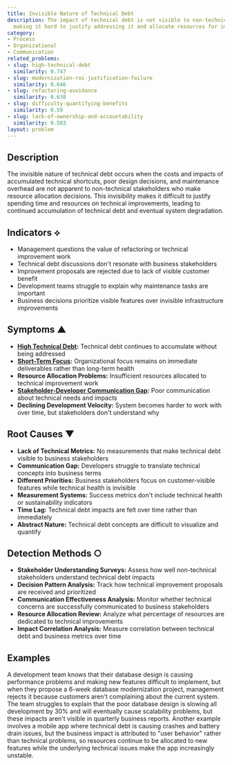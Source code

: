 ```yaml
---
title: Invisible Nature of Technical Debt
description: The impact of technical debt is not visible to non-technical stakeholders,
  making it hard to justify addressing it and allocate resources for improvement.
category:
- Process
- Organizational
- Communication
related_problems:
- slug: high-technical-debt
  similarity: 0.747
- slug: modernization-roi-justification-failure
  similarity: 0.646
- slug: refactoring-avoidance
  similarity: 0.638
- slug: difficulty-quantifying-benefits
  similarity: 0.59
- slug: lack-of-ownership-and-accountability
  similarity: 0.583
layout: problem
---
```


## Description

The invisible nature of technical debt occurs when the costs and impacts of accumulated technical shortcuts, poor design decisions, and maintenance overhead are not apparent to non-technical stakeholders who make resource allocation decisions. This invisibility makes it difficult to justify spending time and resources on technical improvements, leading to continued accumulation of technical debt and eventual system degradation.

## Indicators ⟡

- Management questions the value of refactoring or technical improvement work
- Technical debt discussions don't resonate with business stakeholders
- Improvement proposals are rejected due to lack of visible customer benefit
- Development teams struggle to explain why maintenance tasks are important
- Business decisions prioritize visible features over invisible infrastructure improvements

## Symptoms ▲

- **[High Technical Debt](high-technical-debt.md):** Technical debt continues to accumulate without being addressed
- **[Short-Term Focus](short-term-focus.md):** Organizational focus remains on immediate deliverables rather than long-term health
- **Resource Allocation Problems:** Insufficient resources allocated to technical improvement work
- **[Stakeholder-Developer Communication Gap](stakeholder-developer-communication-gap.md):** Poor communication about technical needs and impacts
- **Declining Development Velocity:** System becomes harder to work with over time, but stakeholders don't understand why

## Root Causes ▼

- **Lack of Technical Metrics:** No measurements that make technical debt visible to business stakeholders
- **Communication Gap:** Developers struggle to translate technical concepts into business terms
- **Different Priorities:** Business stakeholders focus on customer-visible features while technical health is invisible
- **Measurement Systems:** Success metrics don't include technical health or sustainability indicators
- **Time Lag:** Technical debt impacts are felt over time rather than immediately
- **Abstract Nature:** Technical debt concepts are difficult to visualize and quantify

## Detection Methods ○

- **Stakeholder Understanding Surveys:** Assess how well non-technical stakeholders understand technical debt impacts
- **Decision Pattern Analysis:** Track how technical improvement proposals are received and prioritized
- **Communication Effectiveness Analysis:** Monitor whether technical concerns are successfully communicated to business stakeholders
- **Resource Allocation Review:** Analyze what percentage of resources are dedicated to technical improvements
- **Impact Correlation Analysis:** Measure correlation between technical debt and business metrics over time

## Examples

A development team knows that their database design is causing performance problems and making new features difficult to implement, but when they propose a 6-week database modernization project, management rejects it because customers aren't complaining about the current system. The team struggles to explain that the poor database design is slowing all development by 30% and will eventually cause scalability problems, but these impacts aren't visible in quarterly business reports. Another example involves a mobile app where technical debt is causing crashes and battery drain issues, but the business impact is attributed to "user behavior" rather than technical problems, so resources continue to be allocated to new features while the underlying technical issues make the app increasingly unstable.